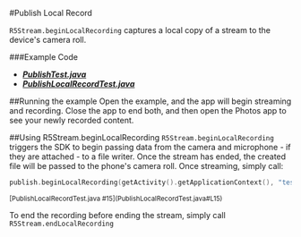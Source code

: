 #Publish Local Record

`R5Stream.beginLocalRecording` captures a local copy of a stream to the device's camera roll.

###Example Code
- ***[PublishTest.java](../PublishTest/PublishTest.java)***
- ***[PublishLocalRecordTest.java](PublishLocalRecordTest.java)***

##Running the example
Open the example, and the app will begin streaming and recording. Close the app to end both, and then open the Photos app to see your newly recorded content.

##Using R5Stream.beginLocalRecording
`R5Stream.beginLocalRecording` triggers the SDK to begin passing data from the camera and microphone - if they are attached - to a file writer. Once the stream has ended, the created file will be passed to the phone's camera roll. Once streaming, simply call:

```Swift
publish.beginLocalRecording(getActivity().getApplicationContext(), "testRecord");
```
<sub>
[PublishLocalRecordTest.java #15](PublishLocalRecordTest.java#L15)
</sub>

To end the recording before ending the stream, simply call `R5Stream.endLocalRecording`
